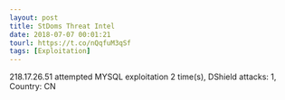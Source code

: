 ```yaml
---
layout: post
title: StDoms Threat Intel
date: 2018-07-07 00:01:21
tourl: https://t.co/nQqfuM3qSf
tags: [Exploitation]
---
```

218.17.26.51 attempted MYSQL exploitation 2 time(s), DShield attacks: 1, Country: CN